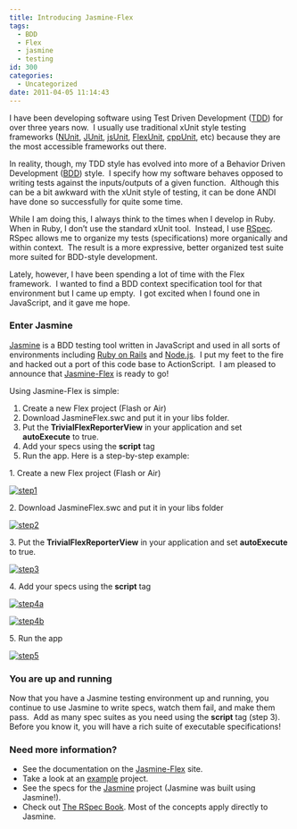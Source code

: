 ```yaml
---
title: Introducing Jasmine-Flex
tags:
  - BDD
  - Flex
  - jasmine
  - testing
id: 300
categories:
  - Uncategorized
date: 2011-04-05 11:14:43
---
```


I have been developing software using Test Driven Development ([TDD](http://en.wikipedia.org/wiki/Test_driven_development)) for over three years now.  I usually use traditional xUnit style testing frameworks ([NUnit](http://www.nunit.org/), [JUnit](http://www.junit.org/), [jsUnit](http://www.jsunit.net/), [FlexUnit](http://www.flexunit.org/), [cppUnit](http://sourceforge.net/apps/mediawiki/cppunit/index.php?title=Main_Page "Main_Page"), etc) because they are the most accessible frameworks out there.

In reality, though, my TDD style has evolved into more of a Behavior Driven Development ([BDD](http://en.wikipedia.org/wiki/Behavior_driven_development)) style.  I specify how my software behaves opposed to writing tests against the inputs/outputs of a given function.  Although this can be a bit awkward with the xUnit style of testing, it can be done ANDI have done so successfully for quite some time.

While I am doing this, I always think to the times when I develop in Ruby.  When in Ruby, I don’t use the standard xUnit tool.  Instead, I use [RSpec](http://rspec.info/).  RSpec allows me to organize my tests (specifications) more organically and within context.  The result is a more expressive, better organized test suite more suited for BDD-style development.

Lately, however, I have been spending a lot of time with the Flex framework.  I wanted to find a BDD context specification tool for that environment but I came up empty.  I got excited when I found one in JavaScript, and it gave me hope.

### Enter Jasmine

[Jasmine](http://pivotal.github.com/jasmine/) is a BDD testing tool written in JavaScript and used in all sorts of environments including [Ruby on Rails](http://rubyonrails.org/) and [Node.js](http://nodejs.org/).  I put my feet to the fire and hacked out a port of this code base to ActionScript.  I am pleased to announce that [Jasmine-Flex](https://github.com/BrianGenisio/jasmine-flex/wiki) is ready to go!

Using Jasmine-Flex is simple:

1.  Create a new Flex project (Flash or Air)
2.  Download JasmineFlex.swc and put it in your libs folder.
3.  Put the **TrivialFlexReporterView** in your application and set **autoExecute** to true.
4.  Add your specs using the **script** tag
5.  Run the app.
Here is a step-by-step example:

1\. Create a new Flex project (Flash or Air)

[![step1](http://houseofbilz.com/wp-content/uploads/2011/04/step1_thumb.png "step1")](http://houseofbilz.com/wp-content/uploads/2011/04/step1.png)

2\. Download JasmineFlex.swc and put it in your libs folder

[![step2](http://houseofbilz.com/wp-content/uploads/2011/04/step2_thumb.png "step2")](http://houseofbilz.com/wp-content/uploads/2011/04/step2.png)

3\. Put the **TrivialFlexReporterView** in your application and set **autoExecute** to true.

[![step3](http://houseofbilz.com/wp-content/uploads/2011/04/step3_thumb.png "step3")](http://houseofbilz.com/wp-content/uploads/2011/04/step3.png)

4\. Add your specs using the **script** tag

[![step4a](http://houseofbilz.com/wp-content/uploads/2011/04/step4a_thumb.png "step4a")](http://houseofbilz.com/wp-content/uploads/2011/04/step4a.png)

[![step4b](http://houseofbilz.com/wp-content/uploads/2011/04/step4b_thumb.png "step4b")](http://houseofbilz.com/wp-content/uploads/2011/04/step4b.png)

5\. Run the app

[![step5](http://houseofbilz.com/wp-content/uploads/2011/04/step5_thumb.png "step5")](http://houseofbilz.com/wp-content/uploads/2011/04/step5.png)

### You are up and running

Now that you have a Jasmine testing environment up and running, you continue to use Jasmine to write specs, watch them fail, and make them pass.  Add as many spec suites as you need using the **script** tag (step 3).  Before you know it, you will have a rich suite of executable specifications!

### Need more information?

*   See the documentation on the [Jasmine-Flex](https://github.com/BrianGenisio/jasmine-flex/wiki) site.
*   Take a look at an [example](https://github.com/BrianGenisio/jasmine-flex/tree/master/flex/example) project.
*   See the specs for the [Jasmine](https://github.com/BrianGenisio/jasmine-flex/tree/master/flex/specs/src/suites) project (Jasmine was built using Jasmine!).
*   Check out [The RSpec Book](http://www.pragprog.com/titles/achbd/the-rspec-book). Most of the concepts apply directly to Jasmine.